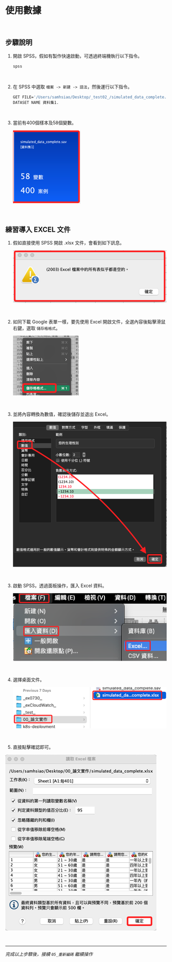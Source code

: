 # 使用數據

<br>

## 步驟說明

1. 開啟 SPSS，假如有製作快速啟動，可透過終端機執行以下指令。

    ```bash
    spss
    ```

<br>

2. 在 SPSS 中選取 `檔案 -> 新建 -> 語法`，然後運行以下指令。

    ```bash
    GET FILE='/Users/samhsiao/Desktop/_test02_/simulated_data_complete.sav'.
    DATASET NAME 資料集1.
    ```

<br>

3. 當前有400個樣本及58個變數。

    ![](images/img_01.png)

<br>

## 練習導入 EXCEL 文件

1. 假如直接使用 SPSS 開啟 .xlsx 文件，會看到如下訊息。

    ![](images/img_05.png)

<br>

2. 如同下載 Google 表單一樣，要先使用 Excel 開啟文件，全選內容後點擊滑鼠右鍵，選取 `儲存格格式`。

    ![](images/img_06.png)

<br>

3. 並將內容轉換為數值，確認後儲存並退出 Excel。

    ![](images/img_07.png)

<br>

3. 啟動 SPSS，透過面板操作，匯入 Excel 資料。

    ![](images/img_03.png)

<br>

4. 選擇桌面文件。

    ![](images/img_04.png)

<br>

5. 直接點擊確認即可。

![](images/img_08.png)

<br>

___

_完成以上步驟後，接續 `05_重新編碼` 繼續操作_
